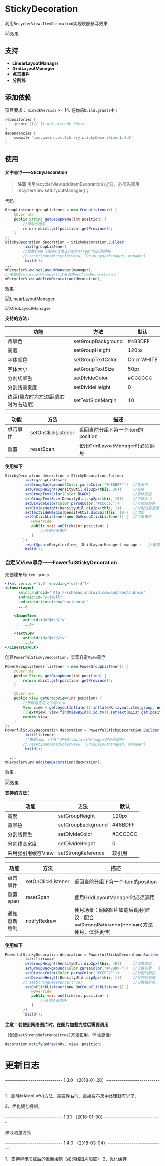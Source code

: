 # StickyDecoration
利用`RecyclerView.ItemDecoration`实现顶部悬浮效果

![效果](http://upload-images.jianshu.io/upload_images/1638147-89986d7141741cdf.gif?imageMogr2/auto-orient/strip)

## 支持
- **LinearLayoutManager**
- **GridLayoutManager**
- **点击事件**
- **分割线**

## 添加依赖
项目要求： `minSdkVersion` >= 14.
在你的`build.gradle`中 :
```gradle
repositories {
    jcenter()// If not already there
}
dependencies {
    compile 'com.gavin.com.library:stickyDecoration:1.4.0'
}
```

## 使用

#### 文字悬浮——StickyDecoration
> **注意**
使用recyclerView.addItemDecoration()之前，必须先调用recyclerView.setLayoutManager()；

代码：
```java
GroupListener groupListener = new GroupListener() {
    @Override
    public String getGroupName(int position) {
        //获取分组名
        return mList.get(position).getProvince();
    }
};
StickyDecoration decoration = StickyDecoration.Builder
        .init(groupListener)
        //重置span（使用GridLayoutManager时必须调用）
        //.resetSpan(mRecyclerView, (GridLayoutManager) manager)
        .build();
...
mRecyclerView.setLayoutManager(manager);
//需要在setLayoutManager()之后调用addItemDecoration()
mRecyclerView.addItemDecoration(decoration);
```
效果：

![LinearLayoutManager](http://upload-images.jianshu.io/upload_images/1638147-f3c2cbe712aa65fb.gif?imageMogr2/auto-orient/strip)

![GridLayoutManager](http://upload-images.jianshu.io/upload_images/1638147-e5e0374c896110d0.gif?imageMogr2/auto-orient/strip%7CimageView2/2/w/1240)


**支持的方法：**

| 功能 | 方法 | 默认 |
|-|-|-|
| 背景色 | setGroupBackground |#48BDFF |
| 高度 | setGroupHeight | 120px |
| 字体颜色 | setGroupTextColor |Color.WHITE |
| 字体大小 | setGroupTextSize | 50px |
|分割线颜色 | setDivideColor | #CCCCCC |
| 分割线高宽度 | setDivideHeight | 0 |
| 边距(靠左时为左边距  靠右时为右边距) | setTextSideMargin |  10 |

|功能|方法|描述|
|-|-|-|
| 点击事件 | setOnClickListener | 返回当前分组下第一个item的position |
| 重置 | resetSpan | 使用GridLayoutManager时必须调用 |

**使用如下**
```java
StickyDecoration decoration = StickyDecoration.Builder
        .init(groupListener)
        .setGroupBackground(Color.parseColor("#48BDFF"))  //背景色
        .setGroupHeight(DensityUtil.dip2px(this, 35))     //高度
        .setGroupTextColor(Color.BLACK)                   //字体颜色
        .setGroupTextSize(DensityUtil.sp2px(this, 15))    //字体大小
        .setDivideColor(Color.parseColor("#CCCCCC"))      //分割线颜色
        .setDivideHeight(DensityUtil.dip2px(this, 1))     //分割线高宽度
        .setTextSideMargin(DensityUtil.dip2px(this, 10))  //边距
        .setOnClickListener(new OnGroupClickListener() {  //点击事件
            @Override
            public void onClick(int position) {
                //处理点击事件
            }
        })
        .resetSpan(mRecyclerView, (GridLayoutManager) manager)   //重置span
        .build();
```

### 自定义View悬浮——PowerfulStickyDecoration

先创建布局`item_group`
```xml
<?xml version="1.0" encoding="utf-8"?>
<LinearLayout
      xmlns:android="http://schemas.android.com/apk/res/android"
      android:id="@+id/ll"
      android:orientation="horizontal"
      ...>

    <ImageView
        android:id="@+id/iv"
        .../>

    <TextView
        android:id="@+id/tv"
        .../>
</LinearLayout>
```
创建`PowerfulStickyDecoration`，实现自定`View`悬浮
```java
PowerGroupListener listener = new PowerGroupListener() {
    @Override
    public String getGroupName(int position) {
        return mList.get(position).getProvince();
    }

    @Override
    public View getGroupView(int position) {
        //获取自定定义的组View
        View view = getLayoutInflater().inflate(R.layout.item_group, null, false);
        ((TextView) view.findViewById(R.id.tv)).setText(mList.get(position).getProvince());
        return view;
    }
};
PowerfulStickyDecoration decoration = PowerfulStickyDecoration.Builder
        .init(listener)
         //重置span（注意：使用GridLayoutManager时必须调用）
        //.resetSpan(mRecyclerView, (GridLayoutManager) manager)
        .build();

  ...
mRecyclerView.addItemDecoration(decoration);
```
效果：

![效果](http://upload-images.jianshu.io/upload_images/1638147-3fed255296a6c3db.gif?imageMogr2/auto-orient/strip)

**支持的方法：**

| 功能 | 方法 | 默认 |
| -- | -- | -- |
| 高度 | setGroupHeight | 120px |
| 背景色 | setGroupBackground | #48BDFF |
| 分割线颜色 | setDivideColor | #CCCCCC |
| 分割线高宽度 | setDivideHeight | 0 |
| 采用强引用缓存View| setStrongReference | 软引用 |

|功能|方法|描述|
|-|-|-|
| 点击事件 | setOnClickListener | 返回当前分组下第一个item的position |
| 重置span | resetSpan | 使用GridLayoutManager时必须调用 |
| 通知重新绘制 | notifyRedraw | 使用场景：网络图片加载后调用(建议：配合setStrongReference(boolean)方法使用，体验更佳) |

**使用如下**
```java
PowerfulStickyDecoration decoration = PowerfulStickyDecoration.Builder
        .init(listener)
        .setGroupHeight(DensityUtil.dip2px(this, 40))     //设置高度
        .setGroupBackground(Color.parseColor("#48BDFF"))  //设置背景   默认透明
        .setDivideColor(Color.parseColor("#CCCCCC"))      //分割线颜色
        .setDivideHeight(DensityUtil.dip2px(this, 1))     //分割线高度
        //.setStrongReference(true)                       //设置强引用
        .setOnClickListener(new OnGroupClickListener() {                   //点击事件，返回当前分组下的第一个item的position
            @Override
            public void onClick(int position) {                                 //Group点击事件
                //处理点击事件
            }
        })
        .build();
```
**注意：若使用网络图片时，在图片加载完成后需要调用**

（配合`setStrongReference(true)`方法使用，体验更佳）
```java
decoration.notifyRedraw(mRv, view, position);
```


# 更新日志
----------------------------- 1.3.0 （2018-01-28）----------------------------

1、删除isAlignLeft()方法，需要靠右时，直接在布局中处理就可以了。

2、优化缓存机制。

----------------------------- 1.3.1 （2018-01-30）----------------------------

修改测量方式

----------------------------- 1.4.0 （2018-03-04）----------------------------

1、支持异步加载后的重新绘制（如网络图片加载）
2、优化缓存
